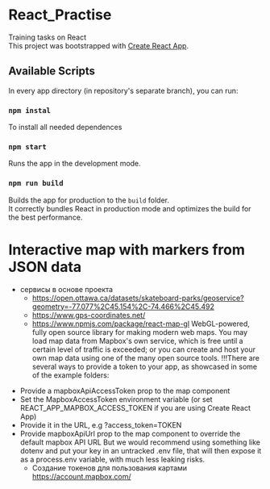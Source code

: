 # React_Practise
Training tasks on React</br>
This project was bootstrapped with [Create React App](https://github.com/facebook/create-react-app).

## Available Scripts
In every app directory (in repository's separate  branch), you can run:

### `npm instal`
To install all needed dependences

### `npm start`
Runs the app in the development mode.

### `npm run build`
Builds the app for production to the `build` folder.<br>
It correctly bundles React in production mode and optimizes the build for the best performance.

# Interactive map with markers from JSON data
* сервисы в основе проекта
  * https://open.ottawa.ca/datasets/skateboard-parks/geoservice?geometry=-77.077%2C45.154%2C-74.466%2C45.492
  * https://www.gps-coordinates.net/
  * https://www.npmjs.com/package/react-map-gl
	WebGL-powered, fully open source library for making modern web maps. You may load map data from Mapbox's own service, which is 
free until a certain level of traffic is exceeded; or you can create and host your own map data using one of the many open source 
tools.
!!!There are several ways to provide a token to your app, as showcased in some of the example folders:
- Provide a mapboxApiAccessToken prop to the map component
- Set the MapboxAccessToken environment variable (or set REACT_APP_MAPBOX_ACCESS_TOKEN if you are using Create React App)
- Provide it in the URL, e.g ?access_token=TOKEN
- Provide mapboxApiUrl prop to the map component to override the default mapbox API URL
But we would recommend using something like dotenv and put your key in an untracked .env file, that will then expose it as a 
process.env variable, with much less leaking risks.
  * Создание токенов для пользования картами
 https://account.mapbox.com/

